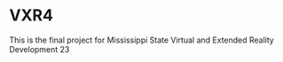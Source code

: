 # VXR4
 This is the final project for Mississippi State Virtual and Extended Reality Development 23
